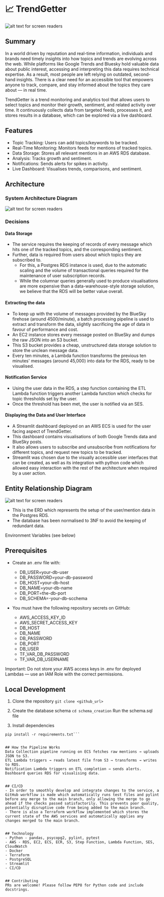 # 📈 TrendGetter

 ![alt text for screen readers](./trendgettertransparent.png "Architecture Diagram")

## Summary
In a world driven by reputation and real-time information, individuals and brands need timely insights into how topics and trends are evolving across the web. While platforms like Google Trends and Bluesky hold valuable data about public interest, accessing and interpreting this data requires technical expertise. As a result, most people are left relying on outdated, second-hand insights. There is a clear need for an accessible tool that empowers anyone to track, compare, and stay informed about the topics they care about — in real time.

TrendGetter is a trend monitoring and analytics tool that allows users to select topics and monitor their growth, sentiment, and related activity over time. It continuously collects data from targeted feeds, processes it, and stores results in a database, which can be explored via a live dashboard.

## Features
- Topic Tracking: Users can add topics/keywords to be tracked.
- Real-Time Monitoring: Monitors feeds for mentions of tracked topics.
- Data Storage: Stores all relevant mentions in an AWS RDS database.
- Analysis: Tracks growth and sentiment.
- Notifications: Sends alerts for spikes in activity.
- Live Dashboard: Visualises trends, comparisons, and sentiment.


## Architecture
 ### System Architecture Diagram
 ![alt text for screen readers](./architecture.png "Architecture Diagram")

 ### Decisions
 #### Data Storage
 - The service requires the keeping of records of every message which hits one of the tracked topics, and the corresponding sentiment. 
 - Further, data is required from users about which topics they are subscribed to.
    - For this, a Postgres RDS instance is used, due to the automatic scaling and the volume of transactional queries required for the maintenance of user subscription records.
    - While the columnar queries generally used to produce visualisations are more expensive than a data-warehouse-style storage solution, we believe that the RDS will be better value overall.

 #### Extracting the data
 - To keep up with the volume of messages provided by the BlueSky firehose (around 4500/minute), a batch processing pipeline is used to extract and transform the data, slightly sacrificing the age of data in favour of performance and cost.
 - An EC2 instance stores every message posted on BlueSky and dumps the raw JSON into an S3 bucket.
 - This S3 bucket provides a cheap, unstructured data storage solution to store the unclean message data.
 - Every ten minutes, a Lambda function transforms the previous ten minutes' messages (around 45,000) into data for the RDS, ready to be visualised.

 #### Notification Service
 - Using the user data in the RDS, a step function containing the ETL Lambda function triggers another Lambda function which checks for topic thresholds set by the user. 
 - Once the threshold has been met, the user is notified via an SES.

 #### Displaying the Data and User Interface
 - A Streamlit dashboard deployed on an AWS ECS is used for the user facing aspect of TrendGetter.
 - This dashboard contains visualisations of both Google Trends data and BlueSky posts.
 - It also allows users to subscribe and unsubscribe from notifications for different topics, and request new topics to be tracked.
 - Streamlit was chosen due to the visually accessible user interfaces that can be created, as well as its integration with python code which allowed easy interaction with the rest of the architecture when required by a user action.

 ## Entity Relationship Diagram
 ![alt text for screen readers](./tg_erd.png "Architecture Diagram")
 - This is the ERD which represents the setup of the user/mention data in the Postgres RDS.
 - The database has been normalised to 3NF to avoid the keeping of redundant data.


Environment Variables (see below)
## Prerequisites
- Create an .env file with:
    - DB_USER=your-db-user
    - DB_PASSWORD=your-db-password
    - DB_HOST=your-db-host
    - DB_NAME=your-db-name
    - DB_PORT=the-db-port
    - DB_SCHEMA=-your-db-scchema

- You must have the following repository secrets on GitHub:
    - AWS_ACCESS_KEY_ID
    - AWS_SECRET_ACCESS_KEY
    - DB_HOST
    - DB_NAME
    - DB_PASSWORD
    - DB_PORT
    - DB_USER
    - TF_VAR_DB_PASSWORD
    - TF_VAR_DB_USERNAME

Important:
Do not store your AWS access keys in .env for deployed Lambdas — use an IAM Role with the correct permissions.


## Local Development
1. Clone the repository
```git clone <github_url>```

2. Create the database schema
```cd schema_creation```
Run the schema.sql file

3. Install dependencies
```cd trend-getter
pip install -r requirements.txt```


## How the Pipeline Works
Data Collection pipeline running on ECS fetches raw mentions → uploads JSON to S3.
ETL Lambda triggers → reads latest file from S3 → transforms → writes to RDS.
Notification Lambda triggers on ETL completion → sends alerts.
Dashboard queries RDS for visualising data.


## CI/CD
- In order to smoothly develop and integrate changes to the service, a GitHub workflow is made which automatically runs test files and pylint before any merge to the main branch, only allowing the merge to go ahead if the checks passed satisfactorily. This prevents poor quality, potentially disruptive code from being added to the main branch.
- There is also a Terraform workflow implemented which stores the current state of the AWS services and automatically applies any changes merged to the main branch.


## Technology
- Python - pandas, psycopg2, pylint, pytest
- AWS - RDS, EC2, ECS, ECR, S3, Step Function, Lambda Function, SES, CloudWatch
- Docker
- Terraform
- PostgreSQL
- Streamlit
- CI/CD


## Contributing
PRs are welcome! Please follow PEP8 for Python code and include docstrings.